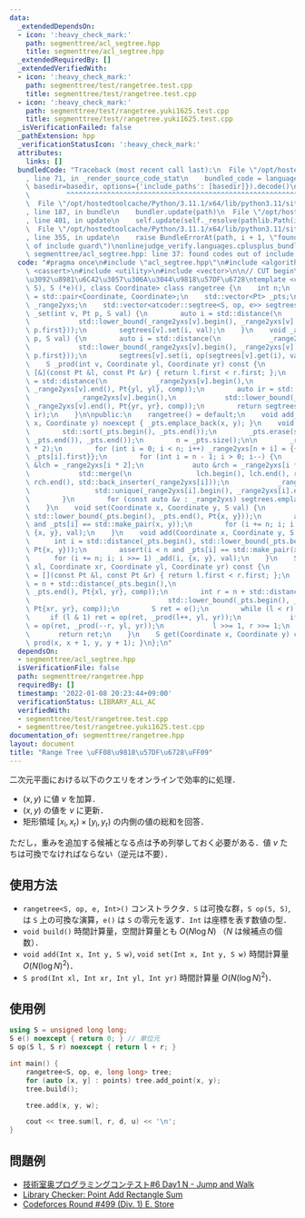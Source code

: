 ```yaml
---
data:
  _extendedDependsOn:
  - icon: ':heavy_check_mark:'
    path: segmenttree/acl_segtree.hpp
    title: segmenttree/acl_segtree.hpp
  _extendedRequiredBy: []
  _extendedVerifiedWith:
  - icon: ':heavy_check_mark:'
    path: segmenttree/test/rangetree.test.cpp
    title: segmenttree/test/rangetree.test.cpp
  - icon: ':heavy_check_mark:'
    path: segmenttree/test/rangetree.yuki1625.test.cpp
    title: segmenttree/test/rangetree.yuki1625.test.cpp
  _isVerificationFailed: false
  _pathExtension: hpp
  _verificationStatusIcon: ':heavy_check_mark:'
  attributes:
    links: []
  bundledCode: "Traceback (most recent call last):\n  File \"/opt/hostedtoolcache/Python/3.11.1/x64/lib/python3.11/site-packages/onlinejudge_verify/documentation/build.py\"\
    , line 71, in _render_source_code_stat\n    bundled_code = language.bundle(stat.path,\
    \ basedir=basedir, options={'include_paths': [basedir]}).decode()\n          \
    \         ^^^^^^^^^^^^^^^^^^^^^^^^^^^^^^^^^^^^^^^^^^^^^^^^^^^^^^^^^^^^^^^^^^^^^^^^^^^^^^^^^\n\
    \  File \"/opt/hostedtoolcache/Python/3.11.1/x64/lib/python3.11/site-packages/onlinejudge_verify/languages/cplusplus.py\"\
    , line 187, in bundle\n    bundler.update(path)\n  File \"/opt/hostedtoolcache/Python/3.11.1/x64/lib/python3.11/site-packages/onlinejudge_verify/languages/cplusplus_bundle.py\"\
    , line 401, in update\n    self.update(self._resolve(pathlib.Path(included), included_from=path))\n\
    \  File \"/opt/hostedtoolcache/Python/3.11.1/x64/lib/python3.11/site-packages/onlinejudge_verify/languages/cplusplus_bundle.py\"\
    , line 355, in update\n    raise BundleErrorAt(path, i + 1, \"found codes out\
    \ of include guard\")\nonlinejudge_verify.languages.cplusplus_bundle.BundleErrorAt:\
    \ segmenttree/acl_segtree.hpp: line 37: found codes out of include guard\n"
  code: "#pragma once\n#include \"acl_segtree.hpp\"\n#include <algorithm>\n#include\
    \ <cassert>\n#include <utility>\n#include <vector>\n\n// CUT begin\n// \u9006\u5143\
    \u3092\u8981\u6C42\u3057\u306A\u3044\u9818\u57DF\u6728\ntemplate <class S, S (*op)(S,\
    \ S), S (*e)(), class Coordinate> class rangetree {\n    int n;\n    using Pt\
    \ = std::pair<Coordinate, Coordinate>;\n    std::vector<Pt> _pts;\n    std::vector<std::vector<Pt>>\
    \ _range2yxs;\n    std::vector<atcoder::segtree<S, op, e>> segtrees;\n    void\
    \ _set(int v, Pt p, S val) {\n        auto i = std::distance(\n            _range2yxs[v].begin(),\n\
    \            std::lower_bound(_range2yxs[v].begin(), _range2yxs[v].end(), Pt{p.second,\
    \ p.first}));\n        segtrees[v].set(i, val);\n    }\n    void _add(int v, Pt\
    \ p, S val) {\n        auto i = std::distance(\n            _range2yxs[v].begin(),\n\
    \            std::lower_bound(_range2yxs[v].begin(), _range2yxs[v].end(), Pt{p.second,\
    \ p.first}));\n        segtrees[v].set(i, op(segtrees[v].get(i), val));\n    }\n\
    \    S _prod(int v, Coordinate yl, Coordinate yr) const {\n        auto comp =\
    \ [&](const Pt &l, const Pt &r) { return l.first < r.first; };\n        auto il\
    \ = std::distance(\n            _range2yxs[v].begin(),\n            std::lower_bound(_range2yxs[v].begin(),\
    \ _range2yxs[v].end(), Pt{yl, yl}, comp));\n        auto ir = std::distance(\n\
    \            _range2yxs[v].begin(),\n            std::lower_bound(_range2yxs[v].begin(),\
    \ _range2yxs[v].end(), Pt{yr, yr}, comp));\n        return segtrees[v].prod(il,\
    \ ir);\n    }\n\npublic:\n    rangetree() = default;\n    void add_point(Coordinate\
    \ x, Coordinate y) noexcept { _pts.emplace_back(x, y); }\n    void build() {\n\
    \        std::sort(_pts.begin(), _pts.end());\n        _pts.erase(std::unique(_pts.begin(),\
    \ _pts.end()), _pts.end());\n        n = _pts.size();\n\n        _range2yxs.resize(n\
    \ * 2);\n        for (int i = 0; i < n; i++) _range2yxs[n + i] = {{_pts[i].second,\
    \ _pts[i].first}};\n        for (int i = n - 1; i > 0; i--) {\n            auto\
    \ &lch = _range2yxs[i * 2];\n            auto &rch = _range2yxs[i * 2 + 1];\n\
    \            std::merge(\n                lch.begin(), lch.end(), rch.begin(),\
    \ rch.end(), std::back_inserter(_range2yxs[i]));\n            _range2yxs[i].erase(\n\
    \                std::unique(_range2yxs[i].begin(), _range2yxs[i].end()), _range2yxs[i].end());\n\
    \        }\n        for (const auto &v : _range2yxs) segtrees.emplace_back(v.size());\n\
    \    }\n    void set(Coordinate x, Coordinate y, S val) {\n        int i = std::distance(_pts.begin(),\
    \ std::lower_bound(_pts.begin(), _pts.end(), Pt{x, y}));\n        assert(i < n\
    \ and _pts[i] == std::make_pair(x, y));\n        for (i += n; i; i >>= 1) _set(i,\
    \ {x, y}, val);\n    }\n    void add(Coordinate x, Coordinate y, S val) {\n  \
    \      int i = std::distance(_pts.begin(), std::lower_bound(_pts.begin(), _pts.end(),\
    \ Pt{x, y}));\n        assert(i < n and _pts[i] == std::make_pair(x, y));\n  \
    \      for (i += n; i; i >>= 1) _add(i, {x, y}, val);\n    }\n    S prod(Coordinate\
    \ xl, Coordinate xr, Coordinate yl, Coordinate yr) const {\n        auto comp\
    \ = [](const Pt &l, const Pt &r) { return l.first < r.first; };\n        int l\
    \ = n + std::distance(_pts.begin(),\n                                  std::lower_bound(_pts.begin(),\
    \ _pts.end(), Pt{xl, yr}, comp));\n        int r = n + std::distance(_pts.begin(),\n\
    \                                  std::lower_bound(_pts.begin(), _pts.end(),\
    \ Pt{xr, yr}, comp));\n        S ret = e();\n        while (l < r) {\n       \
    \     if (l & 1) ret = op(ret, _prod(l++, yl, yr));\n            if (r & 1) ret\
    \ = op(ret, _prod(--r, yl, yr));\n            l >>= 1, r >>= 1;\n        }\n \
    \       return ret;\n    }\n    S get(Coordinate x, Coordinate y) const { return\
    \ prod(x, x + 1, y, y + 1); }\n};\n"
  dependsOn:
  - segmenttree/acl_segtree.hpp
  isVerificationFile: false
  path: segmenttree/rangetree.hpp
  requiredBy: []
  timestamp: '2022-01-08 20:23:44+09:00'
  verificationStatus: LIBRARY_ALL_AC
  verifiedWith:
  - segmenttree/test/rangetree.test.cpp
  - segmenttree/test/rangetree.yuki1625.test.cpp
documentation_of: segmenttree/rangetree.hpp
layout: document
title: "Range Tree \uFF08\u9818\u57DF\u6728\uFF09"
---
```


二次元平面における以下のクエリをオンラインで効率的に処理．

- $(x, y)$ に値 $v$ を加算．
- $(x, y)$ の値を $v$ に更新．
- 矩形領域 $\left[x_\mathrm{l}, x_\mathrm{r}\right) \times \left[y_\mathrm{l}, y_\mathrm{r}\right)$ の内側の値の総和を回答．

ただし，重みを追加する候補となる点は予め列挙しておく必要がある．値 $v$ たちは可換でなければならない（逆元は不要）．

## 使用方法

- `rangetree<S, op, e, Int>()` コンストラクタ．`S` は可換な群，`S op(S, S)`, は `S` 上の可換な演算，`e()` は `S` の零元を返す．`Int` は座標を表す数値の型．
- `void build()` 時間計算量，空間計算量とも $O(N \log N)$ （$N$ は候補点の個数）．
- `void add(Int x, Int y, S w)`, `void set(Int x, Int y, S w)` 時間計算量 $O(N (\log N)^2)$．
- `S prod(Int xl, Int xr, Int yl, Int yr)` 時間計算量 $O(N (\log N)^2)$．

## 使用例

```cpp
using S = unsigned long long;
S e() noexcept { return 0; } // 単位元
S op(S l, S r) noexcept { return l + r; }

int main() {
    rangetree<S, op, e, long long> tree;
    for (auto [x, y] : points) tree.add_point(x, y);
    tree.build();

    tree.add(x, y, w);

    cout << tree.sum(l, r, d, u) << '\n';
}
```

## 問題例

- [技術室奥プログラミングコンテスト#6 Day1 N - Jump and Walk](https://atcoder.jp/contests/tkppc6-1/tasks/tkppc6_1_n)
- [Library Checker: Point Add Rectangle Sum](https://judge.yosupo.jp/problem/point_add_rectangle_sum)
- [Codeforces Round #499 (Div. 1) E. Store](https://codeforces.com/contest/1010/problem/E)
